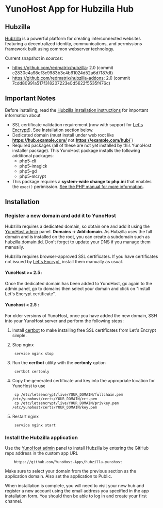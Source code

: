 # YunoHost App for Hubzilla Hub

## Hubzilla
[Hubzilla](http://hubzilla.org) is a powerful platform for creating interconnected websites featuring a decentralized identity, communications, and permissions framework built using common webserver technology. 


Current snapshot in *sources*: 

* https://github.com/redmatrix/hubzilla: 2.0 (commit c2830c4a98cf3c9983b3c4b61024d52a6d7187df)
* https://github.com/redmatrix/hubzilla-addons: 2.0 (commit 7cdd80991a517f318207223e0d5622f5535f476c)

## Important Notes

Before installing, read the [Hubzilla installation instructions](https://github.com/redmatrix/hubzilla/blob/master/install/INSTALL.txt) for important information about 

- SSL certificate validation requirement (now with support for [Let's Encrypt!](https://letsencrypt.org)). See Installation section below.
- Dedicated domain (must install under web root like **https://hub.example.com/** not **https://example.com/hub/** )
- Required packages (all of these are not yet installed by this YunoHost installer package). This YunoHost package installs the following additional packages:
  - php5-cli 
  - php5-imagick 
  - php5-gd 
  - php5-mcrypt 
- This package requires a **system-wide change to php.ini** that enables the `exec()` perimission. [See the PHP manual for more information](php.net/manual/function.exec.php).



## Installation

### Register a new domain and add it to YunoHost
Hubzilla requires a dedicated domain, so obtain one and add it using the [YunoHost admin](https://reticu.li/yunohost/admin) panel. **Domains -> Add domain**. As Hubzilla uses the full domain and is installed on the root, you can create a subdomain such as hubzilla.domain.tld. Don't forget to update your DNS if you manage them manually.

Hubzilla requires browser-approved SSL certificates. If you have certificates not issued by [Let's Encrypt](https://letsencrypt.org/), install them manually as usual.

#### YunoHost >= 2.5 : 
Once the dedicated domain has been added to YunoHost, go again to the admin panel, go to domains then select your domain and click on "Install Let's Encrypt certificate".

#### Yunohost < 2.5 : 
For older versions of YunoHost, once you have added the new domain, SSH into your YunoHost server and perform the following steps:

1. Install [certbot](https://certbot.eff.org/) to make installing free SSL certificates from Let's Encrypt simple.

1. Stop nginx

		service nginx stop
		
1. Run the **certbot** utility with the **certonly** option

		certbot certonly

1. Copy the generated certificate and key into the appropriate location for YunoHost to use

		cp /etc/letsencrypt/live/YOUR_DOMAIN/fullchain.pem /etc/yunohost/certs/YOUR_DOMAIN/crt.pem 
		cp /etc/letsencrypt/live/YOUR_DOMAIN/privkey.pem /etc/yunohost/certs/YOUR_DOMAIN/key.pem 

1. Restart nginx
		
		service nginx start
		
### Install the Hubzilla application
Use the [YunoHost admin](https://reticu.li/yunohost/admin) panel to install Hubzilla by entering the GitHub repo address in the custom app URL

		https://github.com/YunoHost-Apps/hubzilla-yunohost

Make sure to select your domain from the previous section as the application domain. Also set the application to Public.

When installation is complete, you will need to visit your new hub and register a new account using the email address you specified in the app installation form. You should then be able to log in and create your first channel.
